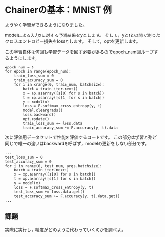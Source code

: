 # Chainerの基本：MNIST 例

ようやく学習ができるようになりました。

modelによる入力xに対する予測結果をyとします。
そして，yとtとの間で測ったクロスエントロピー損失をlossとします。
そして，optを更新します。

この学習自体は何回も学習データを回す必要があるのでepoch_num回ループするようにします。
```
epoch_num = 5
for epoch in range(epoch_num):
    train_loss_sum = 0
    train_accuracy_sum = 0
    for i in xrange(0, train_num, batchsize):
        batch = train_iter.next()
        x = np.asarray([s[0] for s in batch])
        t = np.asarray([s[1] for s in batch])
        y = model(x)
        loss = F.softmax_cross_entropy(y, t)
        model.cleargrads()
        loss.backward()
        opt.update()
        train_loss_sum += loss.data
        train_accuracy_sum += F.accuracy(y, t).data
```

次に評価用データセットで性能を評価するコードです。
この部分は学習と殆ど同じで唯一の違いはbackwardを呼ばず，modelの更新をしない部分です。
```
...
test_loss_sum = 0
test_accuracy_sum = 0
for i in range(0, test_num, args.batchsize):
    batch = train_iter.next()
    x = xp.asarray([s[0] for s in batch])
    t = xp.asarray([s[1] for s in batch])
    y = model(x)
    loss = F.softmax_cross_entropy(y, t)
    test_loss_sum += loss.data.get()
    test_accuracy_sum += F.accuracy(y, t).data.get()
...
```

## 課題

実際に実行し，精度がどのように代わっていくのかを調べよ。



